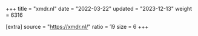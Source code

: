 +++
title = "xmdr.nl"
date = "2022-03-22"
updated = "2023-12-13"
weight = 6316

[extra]
source = "https://xmdr.nl/"
ratio = 19
size = 6
+++

